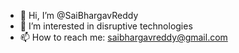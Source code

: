 - 👋 Hi, I’m @SaiBhargavReddy
- 👀 I’m interested in disruptive technologies
- 📫 How to reach me: saibhargavreddy@gmail.com

<!---
SaiBhargavReddy/SaiBhargavReddy is a ✨ special ✨ repository because its `README.md` (this file) appears on your GitHub profile.
You can click the Preview link to take a look at your changes.
--->
